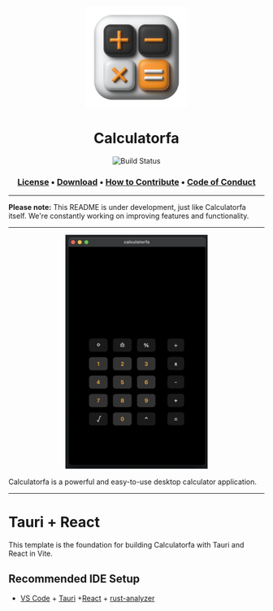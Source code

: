 <p align="center">
  <img width="200" src="./public/calculatorfa.png" alt="Calculatorfa icon" /><br>
</p>

<h1 align="center">
Calculatorfa
</h1>

<p align="center">
  <img  alt="Build Status" src="https://img.shields.io/github/actions/workflow/status/mellobacon/Nucleus/.github%2Fworkflows%2Fpublish.yml?style=for-the-badge">


<h3 align="center">
  <a href="https://github.com/Foshati/Calculatorfa?tab=GPL-3.0-1-ov-file#">License</a> •
  <a href="https://github.com/Foshati/Calculatorfa/releases/tag/v1.0.0">Download</a> •
  <a href="https://github.com/Foshati/Calculatorfa/blob/main/CONTRIBUTING.md">How to Contribute</a> •
  <a href="https://github.com/Foshati/Calculatorfa/blob/main/CODE_OF_CONDUCT.md">Code of Conduct</a>
</h3>

___

**Please note:** This README is under development, just like Calculatorfa itself. We're constantly working on improving features and functionality.

___


<p align="center">
  <img width="280" style="max-width:100%;" src="./public/img-calculatorfa.png" alt="Calculatorfa screenshot" />
</p>

Calculatorfa is a powerful and easy-to-use desktop calculator application. 

___



# Tauri + React

This template is the foundation for building Calculatorfa with Tauri and React in Vite.

## Recommended IDE Setup

- [VS Code](https://code.visualstudio.com/) + [Tauri](https://marketplace.visualstudio.com/items?itemName=tauri-apps.tauri-vscode) +[React](https://react.dev/) + [rust-analyzer](https://marketplace.visualstudio.com/items?itemName=rust-lang.rust-analyzer) 
